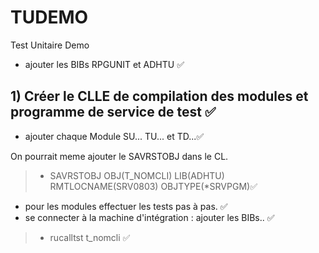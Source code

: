 # TUDEMO
Test Unitaire Demo
- ajouter les BIBs RPGUNIT et ADHTU ✅
## 1) Créer le CLLE de compilation des modules et programme de service de test ✅

- ajouter chaque Module SU... TU... et TD...✅

On pourrait meme ajouter le SAVRSTOBJ dans le CL.

> - SAVRSTOBJ OBJ(T_NOMCLI) LIB(ADHTU) RMTLOCNAME(SRV0803) OBJTYPE(*SRVPGM)✅ 

- pour les modules effectuer les tests pas à pas. ✅
- se connecter à la machine d'intégration : ajouter les BIBs.. ✅

> - rucalltst t_nomcli ✅
